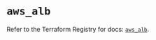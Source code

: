 # `aws_alb`

Refer to the Terraform Registry for docs: [`aws_alb`](https://registry.terraform.io/providers/hashicorp/aws/5.86.1/docs/resources/alb).
